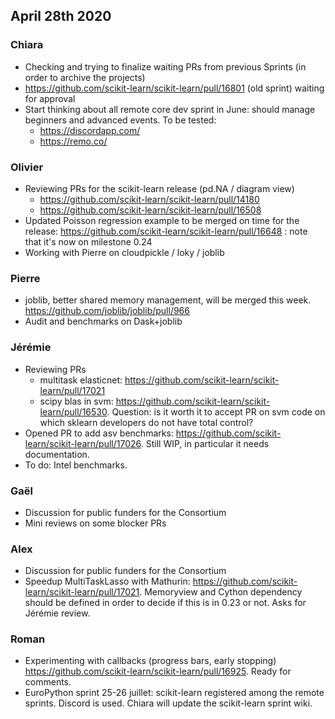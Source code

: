 ## April 28th 2020

### Chiara
- Checking and trying to finalize waiting PRs from previous Sprints (in order to archive the projects)
- https://github.com/scikit-learn/scikit-learn/pull/16801 (old sprint) waiting for approval
- Start thinking about all remote core dev sprint in June: should manage beginners and advanced events. To be tested:
    - https://discordapp.com/
    - https://remo.co/

### Olivier
- Reviewing PRs for the scikit-learn release (pd.NA / diagram view)
  - https://github.com/scikit-learn/scikit-learn/pull/14180
  - https://github.com/scikit-learn/scikit-learn/pull/16508 
- Updated Poisson regression example to be merged on time for the release:
    https://github.com/scikit-learn/scikit-learn/pull/16648 : note that it's now on milestone 0.24
- Working with Pierre on cloudpickle / loky / joblib

### Pierre
- joblib, better shared memory management, will be merged this week.
  https://github.com/joblib/joblib/pull/966
- Audit and benchmarks on Dask+joblib

### Jérémie
- Reviewing PRs 
  - multitask elasticnet: https://github.com/scikit-learn/scikit-learn/pull/17021
  - scipy blas in svm: https://github.com/scikit-learn/scikit-learn/pull/16530. Question: is it worth it to accept PR on svm code on which sklearn developers do not have total control?
- Opened PR to add asv benchmarks: https://github.com/scikit-learn/scikit-learn/pull/17026. Still WIP, in particular it needs documentation.
- To do: Intel benchmarks.

### Gaël
- Discussion for public funders for the Consortium
- Mini reviews on some blocker PRs

### Alex
- Discussion for public funders for the Consortium
- Speedup MultiTaskLasso with Mathurin: https://github.com/scikit-learn/scikit-learn/pull/17021. Memoryview and Cython dependency should be defined in order to decide if this is in 0.23 or not. Asks for Jérémie review.

### Roman
- Experimenting with callbacks (progress bars, early stopping) https://github.com/scikit-learn/scikit-learn/pull/16925. Ready for comments.
- EuroPython sprint 25-26 juillet: scikit-learn registered among the remote sprints. Discord is used. Chiara will update the scikit-learn sprint wiki.
